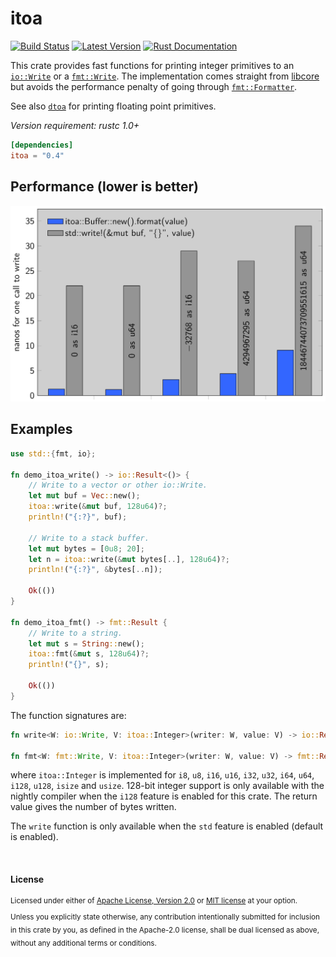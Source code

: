 itoa
====

[![Build Status](https://api.travis-ci.org/dtolnay/itoa.svg?branch=master)](https://travis-ci.org/dtolnay/itoa)
[![Latest Version](https://img.shields.io/crates/v/itoa.svg)](https://crates.io/crates/itoa)
[![Rust Documentation](https://img.shields.io/badge/api-rustdoc-blue.svg)](https://docs.rs/itoa)

This crate provides fast functions for printing integer primitives to an
[`io::Write`] or a [`fmt::Write`]. The implementation comes straight from
[libcore] but avoids the performance penalty of going through
[`fmt::Formatter`].

See also [`dtoa`] for printing floating point primitives.

*Version requirement: rustc 1.0+*

[`io::Write`]: https://doc.rust-lang.org/std/io/trait.Write.html
[`fmt::Write`]: https://doc.rust-lang.org/core/fmt/trait.Write.html
[libcore]: https://github.com/rust-lang/rust/blob/b8214dc6c6fc20d0a660fb5700dca9ebf51ebe89/src/libcore/fmt/num.rs#L201-L254
[`fmt::Formatter`]: https://doc.rust-lang.org/std/fmt/struct.Formatter.html
[`dtoa`]: https://github.com/dtolnay/dtoa

```toml
[dependencies]
itoa = "0.4"
```

## Performance (lower is better)

![performance](https://raw.githubusercontent.com/dtolnay/itoa/master/performance.png)

## Examples

```rust
use std::{fmt, io};

fn demo_itoa_write() -> io::Result<()> {
    // Write to a vector or other io::Write.
    let mut buf = Vec::new();
    itoa::write(&mut buf, 128u64)?;
    println!("{:?}", buf);

    // Write to a stack buffer.
    let mut bytes = [0u8; 20];
    let n = itoa::write(&mut bytes[..], 128u64)?;
    println!("{:?}", &bytes[..n]);

    Ok(())
}

fn demo_itoa_fmt() -> fmt::Result {
    // Write to a string.
    let mut s = String::new();
    itoa::fmt(&mut s, 128u64)?;
    println!("{}", s);

    Ok(())
}
```

The function signatures are:

```rust
fn write<W: io::Write, V: itoa::Integer>(writer: W, value: V) -> io::Result<usize>;

fn fmt<W: fmt::Write, V: itoa::Integer>(writer: W, value: V) -> fmt::Result;
```

where `itoa::Integer` is implemented for `i8`, `u8`, `i16`, `u16`, `i32`, `u32`,
`i64`, `u64`, `i128`, `u128`, `isize` and `usize`. 128-bit integer support is
only available with the nightly compiler when the `i128` feature is enabled for
this crate. The return value gives the number of bytes written.

The `write` function is only available when the `std` feature is enabled
(default is enabled).

<br>

#### License

<sup>
Licensed under either of <a href="LICENSE-APACHE">Apache License, Version
2.0</a> or <a href="LICENSE-MIT">MIT license</a> at your option.
</sup>

<br>

<sub>
Unless you explicitly state otherwise, any contribution intentionally submitted
for inclusion in this crate by you, as defined in the Apache-2.0 license, shall
be dual licensed as above, without any additional terms or conditions.
</sub>

